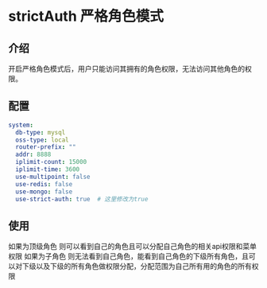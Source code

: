 # strictAuth 严格角色模式

## 介绍

开启严格角色模式后，用户只能访问其拥有的角色权限，无法访问其他角色的权限。

## 配置

```yaml
system:
  db-type: mysql
  oss-type: local
  router-prefix: ""
  addr: 8888
  iplimit-count: 15000
  iplimit-time: 3600
  use-multipoint: false
  use-redis: false
  use-mongo: false
  use-strict-auth: true  # 这里修改为true
```

## 使用
如果为顶级角色 则可以看到自己的角色且可以分配自己角色的相关api权限和菜单权限
如果为子角色 则无法看到自己角色，能看到自己角色的下级所有角色，且可以对下级以及下级的所有角色做权限分配，分配范围为自己所有用的角色的所有权限
```
